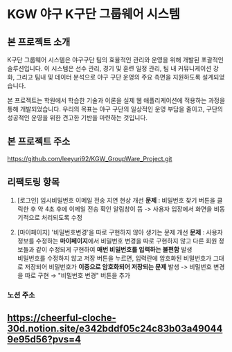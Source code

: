 # KGW 야구 K구단 그룹웨어 시스템


## 본 프로젝트 소개

K구단 그룹웨어 시스템은 야구구단 팀의 효율적인 관리와 운영을 위해 개발된 포괄적인 솔루션입니다. 이 시스템은 선수 관리, 경기 및 훈련 일정 관리, 팀 내 커뮤니케이션 강화, 그리고 팀내 및 데이터 분석으로 야구 구단 운영의 주요 측면을 지원하도록 설계되었습니다.

본 프로젝트는 학원에서 학습한 기술과 이론을 실제 웹 애플리케이션에 적용하는 과정을 통해 개발되었습니다. 우리의 목표는 야구 구단의 일상적인 운영 부담을 줄이고, 구단의 성공적인 운영을 위한 견고한 기반을 마련하는 것입니다.

## 본 프로젝트 주소

https://github.com/leeyuri92/KGW_GroupWare_Project.git

## 리팩토링 항목

1. [로그인] 임시비밀번호 이메일 전송 지연 현상 개선
   **문제**
   : 비밀번호 찾기 버튼을 클릭한 후 약 4초 후에 이메일 전송 확인 알림창이 뜸
     -> 사용자 입장에서 화면을 비동기적으로 처리되도록 수정
   
2. [마이페이지] '비밀번호변경'을 따로 구현하지 않아 생기는 문제 개선
   **문제**
   : 사용자 정보를 수정하는 **마이페이지**에서 비밀번호 변경을 따로 구현하지 않고 다른 회원 정보들과 같이 수정되게 구현하여 **매번 비밀번호를 입력하는 불편함** 발생  
     비밀번호를 수정하지 않고 저장 버튼을 누르면, 입력란에 암호화된 비밀번호가 그대로 저장되어 비밀번호가 **이중으로 암호화되어 저장되는 문제** 발생 
     -> 비밀번호 변경을 따로 구현 →  "비밀번호 변경" 버튼을 추가

### 노션 주소

https://cheerful-cloche-30d.notion.site/e342bddf05c24c83b03a490449e95d56?pvs=4
---
